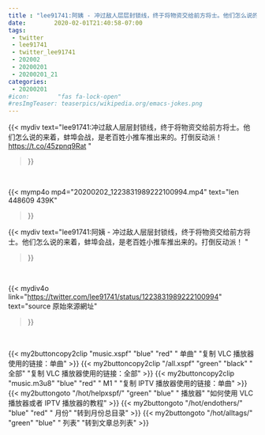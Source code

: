 ```yaml
---
title : "lee91741:阿姨 - 冲过敌人层层封锁线，终于将物资交给前方将士。他们怎么说的来着，蚌埠会战，是老百姓小推车推出来的。打倒反动派！ "
date:        2020-02-01T21:40:58-07:00
tags:
 - twitter
 - lee91741
 - twitter_lee91741
 - 202002
 - 20200201
 - 20200201_21
categories:
 - 20200201
#icon:        "fas fa-lock-open"
#resImgTeaser: teaserpics/wikipedia.org/emacs-jokes.png
---
```


{{< mydiv text="lee91741:冲过敌人层层封锁线，终于将物资交给前方将士。他们怎么说的来着，蚌埠会战，是老百姓小推车推出来的。打倒反动派！ https://t.co/45zpnq9Rat "
>}}
<br>


{{< mymp4o mp4="20200202_1223831989222100994.mp4"
text="len 448609    439K"
>}}


{{< mydiv text="lee91741:阿姨 - 冲过敌人层层封锁线，终于将物资交给前方将士。他们怎么说的来着，蚌埠会战，是老百姓小推车推出来的。打倒反动派！ "
>}}
<br>

{{< mydiv4o link="https://twitter.com/lee91741/status/1223831989222100994"
text="source 原始來源網址"
>}}


<br>



{{< my2buttoncopy2clip "music.xspf"        "blue"   "red"    " 单曲"  "复制 VLC 播放器使用的链接：单曲" >}} {{< my2buttoncopy2clip "/all.xspf"         "green"  "black"  " 全部"  "复制 VLC 播放器使用的链接：全部" >}} {{< my2buttoncopy2clip "music.m3u8"        "blue"   "red"    " M1 "    "复制 IPTV 播放器使用的链接：单曲" >}} {{< my2buttongoto      "/hot/helpxspf/"    "green"  "blue"   " 播放器" "如何使用 VLC 播放器或者 IPTV 播放器的教程" >}} {{< my2buttongoto      "/hot/endothers/"   "blue"   "red"    " 月份"   "转到月份总目录" >}} {{< my2buttongoto      "/hot/alltags/"     "green"  "blue"   " 列表"   "转到文章总列表" >}} 
